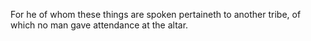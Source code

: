 For he of whom these things are spoken pertaineth to another tribe, of which no man gave attendance at the altar.
